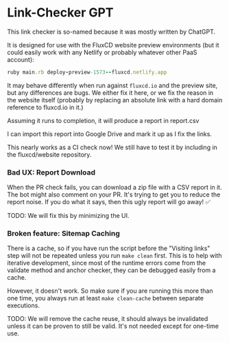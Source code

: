# Link-Checker GPT

This link checker is so-named because it was mostly written by ChatGPT.

It is designed for use with the FluxCD website preview environments (but it
could easily work with any Netlify or probably whatever other PaaS account):

```ruby
ruby main.rb deploy-preview-1573--fluxcd.netlify.app
```

It may behave differently when run against `fluxcd.io` and the preview site,
but any differences are bugs. We either fix it here, or we fix the reason in
the website itself (probably by replacing an absolute link with a hard domain
reference to fluxcd.io in it.)

Assuming it runs to completion, it will produce a report in report.csv

I can import this report into Google Drive and mark it up as I fix the links.

This nearly works as a CI check now! We still have to test it by including in
the fluxcd/website repository.

### Bad UX: Report Download

When the PR check fails, you can download a zip file with a CSV report in it.
The bot might also comment on your PR. It's trying to get you to reduce the
report noise. If you do what it says, then this ugly report will go away! ✅

TODO: We will fix this by minimizing the UI.

### Broken feature: Sitemap Caching

There is a cache, so if you have run the script before the "Visiting links"
step will not be repeated unless you run `make clean` first. This is to help
with iterative development, since most of the runtime errors come from the
validate method and anchor checker, they can be debugged easily from a cache.

However, it doesn't work. So make sure if you are running this more than one
time, you always run at least `make clean-cache` between separate executions.

TODO: We will remove the cache reuse, it should always be invalidated unless
it can be proven to still be valid. It's not needed except for one-time use.
